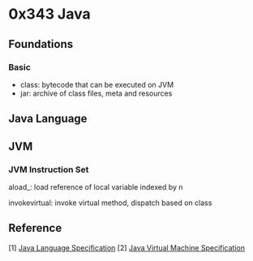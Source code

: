 # 0x343 Java

## Foundations
### Basic
- class: bytecode that can be executed on JVM
- jar: archive of class files, meta and resources
## Java Language


## JVM
### JVM Instruction Set
aload_<n>: load reference of local variable indexed by n

invokevirtual: invoke virtual method, dispatch based on class

## Reference
[1] [Java Language Specification](https://docs.oracle.com/javase/specs/jls/se13/html/index.html)
[2] [Java Virtual Machine Specification](https://docs.oracle.com/javase/specs/jvms/se13/html/index.html)

